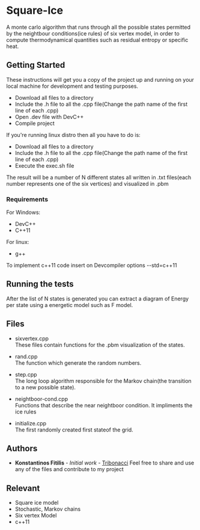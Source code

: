 # Square-Ice

A monte carlo algorithm that runs through all the possible states permitted by the neightbour conditions(ice rules) of six vertex model, in order to compute thermodynamical quantities such as residual entropy or specific heat.


## Getting Started

These instructions will get you a copy of the project up and running on your local machine for development and testing purposes. 
* Download all files to a directory
* Include the .h file to all the .cpp file(Change the path name of the first line of each .cpp)
* Open .dev file with DevC++
* Compile project

If you're running linux distro then all you have to do is:
* Download all files to a directory 
* Include the .h file to all the .cpp file(Change the path name of the first line of each .cpp)
* Execute the exec.sh file


The result will be a number of N different states all written in .txt files(each number represents one of the six vertices) and visualized in .pbm




### Requirements
For Windows:
* DevC++
* C++11

For linux:
* g++


To implement c++11 code insert on Devcompiler options --std=c++11



## Running the tests

After the list of N states is generated you can extract a diagram of Energy per state using a energetic model such as F model.


## Files
* sixvertex.cpp <br />
These files contain functions for the .pbm visualization of the states.

* rand.cpp <br />
The function which generate the random numbers.

* step.cpp <br />
The long loop algorithm responsible for the Markov chain(the transition to a new possible state).

* neightboor-cond.cpp <br />
Functions that describe the near neightboor condition. It impliments the ice rules

* initialize.cpp <br />
The first randomly created first stateof the grid.

## Authors

* **Konstantinos Fitilis** - *Initial work* - [Tribonacci](https://github.com/Tribanocci)
Feel free to share and use any of the files and contribute to my project


## Relevant

* Square ice model
* Stochastic, Markov chains
* Six vertex Model
* c++11

